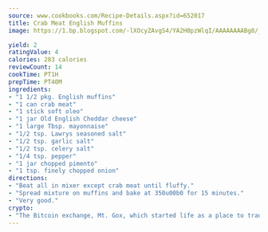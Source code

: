 ```yaml
---
source: www.cookbooks.com/Recipe-Details.aspx?id=652017
title: Crab Meat English Muffins
image: https://1.bp.blogspot.com/-lXOcyZAvgS4/YA2H0pzWlqI/AAAAAAAABg8/_HX4JI-WmFM0Tz684w_qYjP9vBzksmFNgCLcBGAsYHQ/s219/20.png

yield: 2
ratingValue: 4
calories: 283 calories
reviewCount: 14
cookTime: PT1H
prepTime: PT40M
ingredients:
- "1 1/2 pkg. English muffins"
- "1 can crab meat"
- "1 stick soft oleo"
- "1 jar Old English Cheddar cheese"
- "1 large Tbsp. mayonnaise"
- "1/2 tsp. Lawrys seasoned salt"
- "1/2 tsp. garlic salt"
- "1/2 tsp. celery salt"
- "1/4 tsp. pepper"
- "1 jar chopped pimento"
- "1 tsp. finely chopped onion"
directions:
- "Beat all in mixer except crab meat until fluffy."
- "Spread mixture on muffins and bake at 350u00b0 for 15 minutes."
- "Very good."
crypto:
- "The Bitcoin exchange, Mt. Gox, which started life as a place to trade cards from a fantasy game, was hacked."
---
```

